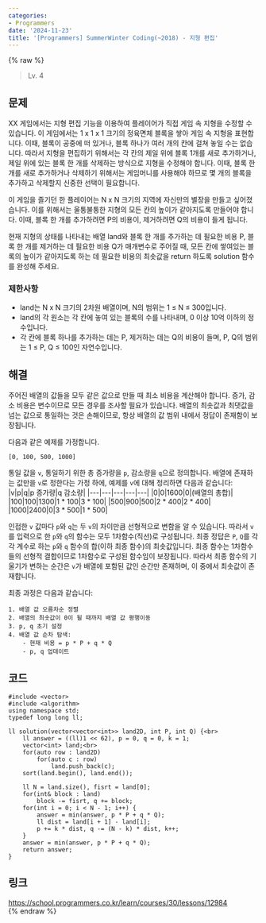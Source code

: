 ```yaml
---
categories:
- Programmers
date: '2024-11-23'
title: '[Programmers] SummerWinter Coding(~2018) - 지형 편집'
---
```


{% raw %}
> Lv. 4<br>

## 문제
XX 게임에서는 지형 편집 기능을 이용하여 플레이어가 직접 게임 속 지형을 수정할 수 있습니다. 이 게임에서는 1 x 1 x 1 크기의 정육면체 블록을 쌓아 게임 속 지형을 표현합니다. 이때, 블록이 공중에 떠 있거나, 블록 하나가 여러 개의 칸에 걸쳐 놓일 수는 없습니다. 따라서 지형을 편집하기 위해서는 각 칸의 제일 위에 블록 1개를 새로 추가하거나, 제일 위에 있는 블록 한 개를 삭제하는 방식으로 지형을 수정해야 합니다. 이때, 블록 한 개를 새로 추가하거나 삭제하기 위해서는 게임머니를 사용해야 하므로 몇 개의 블록을 추가하고 삭제할지 신중한 선택이 필요합니다.

이 게임을 즐기던 한 플레이어는 N x N 크기의 지역에 자신만의 별장을 만들고 싶어졌습니다. 이를 위해서는 울퉁불퉁한 지형의 모든 칸의 높이가 같아지도록 만들어야 합니다. 이때, 블록 한 개를 추가하려면 P의 비용이, 제거하려면 Q의 비용이 들게 됩니다.  

현재 지형의 상태를 나타내는 배열 land와 블록 한 개를 추가하는 데 필요한 비용 P, 블록 한 개를 제거하는 데 필요한 비용 Q가 매개변수로 주어질 때, 모든 칸에 쌓여있는 블록의 높이가 같아지도록 하는 데 필요한 비용의 최솟값을 return 하도록 solution 함수를 완성해 주세요.

### 제한사항
-   land는 N x N 크기의 2차원 배열이며, N의 범위는 1 ≤ N ≤ 300입니다.
-   land의 각 원소는 각 칸에 놓여 있는 블록의 수를 나타내며, 0 이상 10억 이하의 정수입니다.
-   각 칸에 블록 하나를 추가하는 데는 P, 제거하는 데는 Q의 비용이 들며, P, Q의 범위는 1 ≤ P, Q ≤ 100인 자연수입니다.

## 해결
주어진 배열의 값들을 모두 같은 값으로 만들 때 최소 비용을 계산해야 합니다. 증가, 감소 비용은 변수이므로 모든 경우를 조사할 필요가 있습니다. 배열의 최솟값과 최댓값을 넘는 값으로 통일하는 것은 손해이므로, 항상 배열의 값 범위 내에서 정답이 존재함이 보장됩니다.

다음과 같은 예제를 가정합니다.
```
[0, 100, 500, 1000]
```

통일 값을 `v`, 통일하기 위한 총 증가량을 `p`, 감소량을 `q`으로 정의합니다. 배열에 존재하는 값만을 `v`로 정한다는 가정 하에, 예제를 `v`에 대해 정리하면 다음과 같습니다:
|v|p|q|p 증가량|q 감소량|
|---|---|---|---|---|
|0|0|1600|0|(배열의 총합)|
|100|100|1300|1 * 100|3 * 100|
|500|900|500|2 * 400|2 * 400|
|1000|2400|0|3 * 500|1 * 500|

인접한 `v` 값마다 `p`와 `q`는 두 `v`의 차이만큼 선형적으로 변함을 알 수 있습니다. 따라서 `v`를 입력으로 한 `p`와 `q`의 함수는 모두 1차함수(직선)로 구성됩니다. 최종 정답은 `P`, `Q`를 각각 계수로 하는 `p`와 `q` 함수의 합(이하 최종 함수)의 최솟값입니다. 최종 함수는 1차함수들의 선형적 결합이므로 1차함수로 구성된 함수임이 보장됩니다. 따라서 최종 함수의 기울기가 변하는 순간은 `v`가 배열에 포함된 값인 순간만 존재하며, 이 중에서 최솟값이 존재합니다.

최종 과정은 다음과 같습니다:
```
1. 배열 값 오름차순 정렬
2. 배열의 최솟값이 0이 될 때까지 배열 값 평행이동
3. p, q 초기 설정
4. 배열 값 순차 탐색:
	- 현재 비용 = p * P + q * Q
	- p, q 업데이트
```

## 코드
```
#include <vector>
#include <algorithm>
using namespace std;
typedef long long ll;

ll solution(vector<vector<int>> land2D, int P, int Q) {<br>
    ll answer = ((ll)1 << 62), p = 0, q = 0, k = 1;
    vector<int> land;<br>
    for(auto row : land2D)
        for(auto c : row)
            land.push_back(c);
    sort(land.begin(), land.end());
    
    ll N = land.size(), fisrt = land[0];
    for(int& block : land)
        block -= fisrt, q += block;
    for(int i = 0; i < N - 1; i++) {
        answer = min(answer, p * P + q * Q);
        ll dist = land[i + 1] - land[i];
        p += k * dist, q -= (N - k) * dist, k++;
    }
    answer = min(answer, p * P + q * Q);
    return answer;
}
```

## 링크
https://school.programmers.co.kr/learn/courses/30/lessons/12984<br>
{% endraw %}